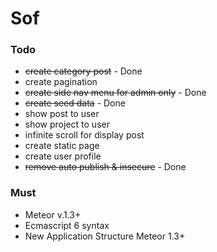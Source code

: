 # Sof

### Todo
* ~~create category post~~ - Done
* create pagination
* ~~create side nav menu for admin only~~ - Done
* ~~create seed data~~ - Done
* show post to user
* show project to user
* infinite scroll for display post
* create static page
* create user profile
* ~~remove auto publish & insecure~~ - Done

### Must
* Meteor v.1.3+
* Ecmascript 6 syntax
* New Application Structure Meteor 1.3+
